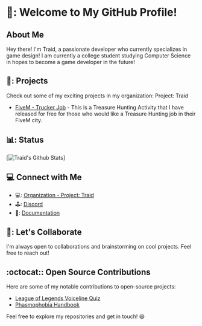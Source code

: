 # 👋: Welcome to My GitHub Profile!

## About Me

Hey there! I'm Traid, a passionate developer who currently specializes in game design! I am currently a college student studying Computer Science in hopes to become a game developer in the future!

## 🚀: Projects

Check out some of my exciting projects in my organization: Project: Traid

- [FiveM - Trucker Job](https://github.com/Program-Traid/PT-TreasureHunter) - This is a Treasure Hunting Activity that I have released for free for those who would like a Treasure Hunting job in their FiveM city.

## :bar_chart:: Status

[![Traid's Github Stats](https://github-readme-stats-wheat-two-71.vercel.app/?username=AlwaysTraid&show_icons=true&theme=tokyonight)]
## 💻 Connect with Me

- :computer:: [Organization - Project: Traid](https://github.com/Program-Traid)
- 🕹️: [Discord](https://discord.com/users/266378494496342016)
- 💼: [Documentation](https://project-traid.gitbook.io/program-traid-development/)


## 🤝: Let's Collaborate

I'm always open to collaborations and brainstorming on cool projects. Feel free to reach out!

## :octocat:: Open Source Contributions

Here are some of my notable contributions to open-source projects:

- [League of Legends Voiceline Quiz](https://github.com/AlwaysTraid/League-Of-Legends-Voiceline-Quiz)
- [Phasmophobia Handbook](https://github.com/AlwaysTraid/Phasmophobia-Handbook)


Feel free to explore my repositories and get in touch! :smiley:
